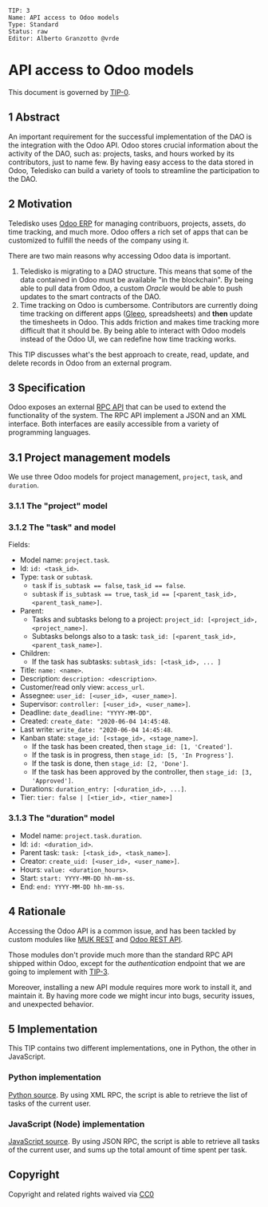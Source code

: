 ```
TIP: 3
Name: API access to Odoo models
Type: Standard
Status: raw
Editor: Alberto Granzotto @vrde
```

# API access to Odoo models

This document is governed by [TIP-0](../0).

## 1 Abstract

An important requirement for the successful implementation of the DAO is the integration with the Odoo API. Odoo stores crucial information about the activity of the DAO, such as: projects, tasks, and hours worked by its contributors, just to name few. By having easy access to the data stored in Odoo, Teledisko can build a variety of tools to streamline the participation to the DAO.

## 2 Motivation

Teledisko uses [Odoo ERP][odoo] for managing contribuors, projects, assets, do time tracking, and much more. Odoo offers a rich set of apps that can be customized to fulfill the needs of the company using it.

There are two main reasons why accessing Odoo data is important.

1. Teledisko is migrating to a DAO structure. This means that some of the data contained in Odoo must be available "in the blockchain". By being able to pull data from Odoo, a custom *Oracle* would be able to push updates to the smart contracts of the DAO.
2. Time tracking on Odoo is cumbersome. Contributors are currently doing time tracking on different apps ([Gleeo][gleeo], spreadsheets) and **then** update the timesheets in Odoo. This adds friction and makes time tracking more difficult that it should be. By being able to interact with Odoo models instead of the Odoo UI, we can redefine how time tracking works.

This TIP discusses what's the best approach to create, read, update, and delete records in Odoo from an external program.

## 3 Specification

Odoo exposes an external [RPC API][external-api] that can be used to extend the functionality of the system. The RPC API implement a JSON and an XML interface. Both interfaces are easily accessible from a variety of programming languages.

## 3.1 Project management models

We use three Odoo models for project management, `project`, `task`, and `duration`.

### 3.1.1 The "project" model


### 3.1.2 The "task" and model

Fields:

- Model name: `project.task`.
- Id: `id: <task_id>`.
- Type: `task` or `subtask`.
  - `task` if `is_subtask == false`, `task_id == false`.
  - `subtask` if `is_subtask == true`, `task_id == [<parent_task_id>, <parent_task_name>]`.
- Parent:
  - Tasks and subtasks belong to a project: `project_id: [<project_id>, <project_name>]`.
  - Subtasks belongs also to a task: `task_id: [<parent_task_id>, <parent_task_name>]`.
- Children:
  - If the task has subtasks: `subtask_ids: [<task_id>, ... ]`
- Title: `name: <name>`.
- Description: `description: <description>`.
- Customer/read only view: `access_url`.
- Assegnee: `user_id: [<user_id>, <user_name>]`.
- Supervisor: `controller: [<user_id>, <user_name>]`.
- Deadline: `date_deadline: "YYYY-MM-DD"`.
- Created: `create_date: "2020-06-04 14:45:48`.
- Last write: `write_date: "2020-06-04 14:45:48`.
- Kanban state: `stage_id: [<stage_id>, <stage_name>]`.
  - If the task has been created, then `stage_id: [1, 'Created']`.
  - If the task is in progress, then `stage_id: [5, 'In Progress']`.
  - If the task is done, then `stage_id: [2, 'Done']`.
  - If the task has been approved by the controller, then `stage_id: [3, 'Approved']`.
- Durations: `duration_entry: [<duration_id>, ...]`.
- Tier: `tier: false | [<tier_id>, <tier_name>]`


### 3.1.3 The "duration" model

- Model name: `project.task.duration`.
- Id: `id: <duration_id>`.
- Parent task: `task: [<task_id>, <task_name>]`.
- Creator: `create_uid: [<user_id>, <user_name>]`.
- Hours: `value: <duration_hours>`.
- Start: `start: YYYY-MM-DD hh-mm-ss`.
- End: `end: YYYY-MM-DD hh-mm-ss`.

## 4 Rationale

Accessing the Odoo API is a common issue, and has been tackled by custom modules like [MUK REST][mukrest] and [Odoo REST API][restapi].

Those modules don't provide much more than the standard RPC API shipped within Odoo, except for the *authentication* endpoint that we are going to implement with [TIP-3](../3).

Moreover, installing a new API module requires more work to install it, and maintain it. By having more code we might incur into bugs, security issues, and unexpected behavior.

## 5 Implementation

This TIP contains two different implementations, one in Python, the other in JavaScript.

### Python implementation

[Python source](./python). By using XML RPC, the script is able to retrieve the list of tasks of the current user.

### JavaScript (Node) implementation

[JavaScript source](./node). By using JSON RPC, the script is able to retrieve all tasks of the current user, and sums up the total amount of time spent per task.

## Copyright

Copyright and related rights waived via [CC0](https://creativecommons.org/publicdomain/zero/1.0/)


[odoo]: https://www.odoo.com/
[external-api]: https://www.odoo.com/documentation/12.0/webservices/odoo.html
[webservices]: https://www.odoo.com/documentation/12.0/howtos/backend.html#webservices
[mukrest]: https://apps.odoo.com/apps/modules/13.0/muk_rest/
[restapi]: https://apps.odoo.com/apps/modules/13.0/restapi/
[gleeo]: https://gleeo.com/
